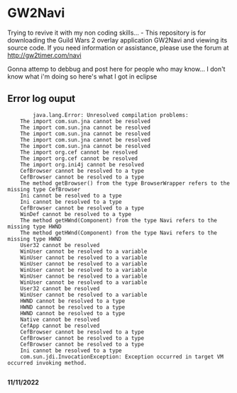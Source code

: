 # GW2Navi
Trying to revive it with my non coding skills... - This repository is for downloading the Guild Wars 2 overlay application GW2Navi and viewing its source code. If you need information or assistance, please use the forum at http://gw2timer.com/navi

Gonna attemp to debbug and post here for people who may know... 
I don't know what i'm doing so here's what I got in eclipse

## Error log ouput

  
  
```
        java.lang.Error: Unresolved compilation problems:
	The import com.sun.jna cannot be resolved
	The import com.sun.jna cannot be resolved
	The import com.sun.jna cannot be resolved
	The import com.sun.jna cannot be resolved
	The import com.sun.jna cannot be resolved
	The import org.cef cannot be resolved
	The import org.cef cannot be resolved
	The import org.ini4j cannot be resolved
	CefBrowser cannot be resolved to a type
	CefBrowser cannot be resolved to a type
	The method getBrowser() from the type BrowserWrapper refers to the missing type CefBrowser
	Ini cannot be resolved to a type
	Ini cannot be resolved to a type
	CefBrowser cannot be resolved to a type
	WinDef cannot be resolved to a type
	The method getHWnd(Component) from the type Navi refers to the missing type HWND
	The method getHWnd(Component) from the type Navi refers to the missing type HWND
	User32 cannot be resolved
	WinUser cannot be resolved to a variable
	WinUser cannot be resolved to a variable
	WinUser cannot be resolved to a variable
	WinUser cannot be resolved to a variable
	WinUser cannot be resolved to a variable
	WinUser cannot be resolved to a variable
	User32 cannot be resolved
	WinUser cannot be resolved to a variable
	HWND cannot be resolved to a type
	HWND cannot be resolved to a type
	HWND cannot be resolved to a type
	Native cannot be resolved
	CefApp cannot be resolved
	CefBrowser cannot be resolved to a type
	CefBrowser cannot be resolved to a type
	CefBrowser cannot be resolved to a type
	Ini cannot be resolved to a type
	com.sun.jdi.InvocationException: Exception occurred in target VM occurred invoking method.
	
```



**11/11/2022**
